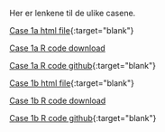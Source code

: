 Her er lenkene til de ulike casene.

[Case 1a html file](case_1a_bnp.html){:target="blank"}

[Case 1a R code download](case_1a_bnp.R)

[Case 1a R code github](https://github.com/oysteinm/uit-sok-1004-h21/blob/main/case_1a_bnp.R){:target="blank"}

[Case 1b html file](case_1b_bnp_historisk.html){:target="blank"}

[Case 1b R code download](case_1b_bnp_historisk.R)

[Case 1b R code github](https://github.com/oysteinm/uit-sok-1004-h21/blob/main/case_1b_bnp_historisk.R){:target="blank"}
